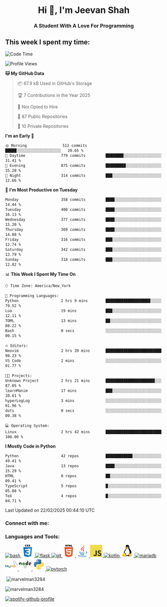 <h1 align="center">Hi 👋, I'm Jeevan Shah</h1>
<h3 align="center">A Student With A Love For Programming</h3>

## This week I spent my time:

<!--START_SECTION:waka-->
![Code Time](http://img.shields.io/badge/Code%20Time-574%20hrs%2017%20mins-blue)

![Profile Views](http://img.shields.io/badge/Profile%20Views-0-blue)

**🐱 My GitHub Data** 

> 📦 67.9 kB Used in GitHub's Storage 
 > 
> 🏆 7 Contributions in the Year 2025
 > 
> 🚫 Not Opted to Hire
 > 
> 📜 87 Public Repositories 
 > 
> 🔑 10 Private Repositories 
 > 
**I'm an Early 🐤** 

```text
🌞 Morning                512 commits         █████░░░░░░░░░░░░░░░░░░░░   20.65 % 
🌆 Daytime                779 commits         ████████░░░░░░░░░░░░░░░░░   31.41 % 
🌃 Evening                875 commits         █████████░░░░░░░░░░░░░░░░   35.28 % 
🌙 Night                  314 commits         ███░░░░░░░░░░░░░░░░░░░░░░   12.66 % 
```
📅 **I'm Most Productive on Tuesday** 

```text
Monday                   358 commits         ████░░░░░░░░░░░░░░░░░░░░░   14.44 % 
Tuesday                  400 commits         ████░░░░░░░░░░░░░░░░░░░░░   16.13 % 
Wednesday                377 commits         ████░░░░░░░░░░░░░░░░░░░░░   15.20 % 
Thursday                 369 commits         ████░░░░░░░░░░░░░░░░░░░░░   14.88 % 
Friday                   316 commits         ███░░░░░░░░░░░░░░░░░░░░░░   12.74 % 
Saturday                 342 commits         ███░░░░░░░░░░░░░░░░░░░░░░   13.79 % 
Sunday                   318 commits         ███░░░░░░░░░░░░░░░░░░░░░░   12.82 % 
```


📊 **This Week I Spent My Time On** 

```text
🕑︎ Time Zone: America/New_York

💬 Programming Languages: 
Python                   2 hrs 9 mins        ████████████████████░░░░░   79.52 % 
Lua                      19 mins             ███░░░░░░░░░░░░░░░░░░░░░░   12.11 % 
TOML                     13 mins             ██░░░░░░░░░░░░░░░░░░░░░░░   08.22 % 
Bash                     0 secs              ░░░░░░░░░░░░░░░░░░░░░░░░░   00.15 % 

🔥 Editors: 
Neovim                   2 hrs 39 mins       █████████████████████████   98.23 % 
VS Code                  2 mins              ░░░░░░░░░░░░░░░░░░░░░░░░░   01.77 % 

🐱‍💻 Projects: 
Unknown Project          2 hrs 21 mins       ██████████████████████░░░   87.05 % 
learnManim               17 mins             ███░░░░░░░░░░░░░░░░░░░░░░   10.61 % 
hyperLogLog              3 mins              ░░░░░░░░░░░░░░░░░░░░░░░░░   01.96 % 
dots                     0 secs              ░░░░░░░░░░░░░░░░░░░░░░░░░   00.38 % 

💻 Operating System: 
Linux                    2 hrs 42 mins       █████████████████████████   100.00 % 
```

**I Mostly Code in Python** 

```text
Python                   42 repos            ████████████░░░░░░░░░░░░░   49.41 % 
Java                     13 repos            ████░░░░░░░░░░░░░░░░░░░░░   15.29 % 
HTML                     8 repos             ██░░░░░░░░░░░░░░░░░░░░░░░   09.41 % 
TypeScript               5 repos             █░░░░░░░░░░░░░░░░░░░░░░░░   05.88 % 
TeX                      4 repos             █░░░░░░░░░░░░░░░░░░░░░░░░   04.71 % 
```




 Last Updated on 22/02/2025 00:44:10 UTC
<!--END_SECTION:waka-->

<h3 align="left">Connect with me:</h3>
<p align="left">

</p>

<h3 align="left">Languages and Tools:</h3>
<p align="left"> <a href="https://www.gnu.org/software/bash/" target="_blank"> <img src="https://www.vectorlogo.zone/logos/gnu_bash/gnu_bash-icon.svg" alt="bash" width="40" height="40"/> </a> <a href="https://www.w3schools.com/css/" target="_blank"> <img src="https://raw.githubusercontent.com/devicons/devicon/master/icons/css3/css3-original-wordmark.svg" alt="css3" width="40" height="40"/> </a> <a href="https://flask.palletsprojects.com/" target="_blank"> <img src="https://www.vectorlogo.zone/logos/pocoo_flask/pocoo_flask-icon.svg" alt="flask" width="40" height="40"/> </a> <a href="https://git-scm.com/" target="_blank"> <img src="https://www.vectorlogo.zone/logos/git-scm/git-scm-icon.svg" alt="git" width="40" height="40"/> </a> <a href="https://www.w3.org/html/" target="_blank"> <img src="https://raw.githubusercontent.com/devicons/devicon/master/icons/html5/html5-original-wordmark.svg" alt="html5" width="40" height="40"/> </a> <a href="https://www.java.com" target="_blank"> <img src="https://raw.githubusercontent.com/devicons/devicon/master/icons/java/java-original.svg" alt="java" width="40" height="40"/> </a> <a href="https://developer.mozilla.org/en-US/docs/Web/JavaScript" target="_blank"> <img src="https://raw.githubusercontent.com/devicons/devicon/master/icons/javascript/javascript-original.svg" alt="javascript" width="40" height="40"/> </a> <a href="https://kotlinlang.org" target="_blank"> <img src="https://www.vectorlogo.zone/logos/kotlinlang/kotlinlang-icon.svg" alt="kotlin" width="40" height="40"/> </a> <a href="https://www.linux.org/" target="_blank"> <img src="https://raw.githubusercontent.com/devicons/devicon/master/icons/linux/linux-original.svg" alt="linux" width="40" height="40"/> </a> <a href="https://mariadb.org/" target="_blank"> <img src="https://www.vectorlogo.zone/logos/mariadb/mariadb-icon.svg" alt="mariadb" width="40" height="40"/> </a> <a href="https://www.mysql.com/" target="_blank"> <img src="https://raw.githubusercontent.com/devicons/devicon/master/icons/mysql/mysql-original-wordmark.svg" alt="mysql" width="40" height="40"/> </a> <a href="https://nodejs.org" target="_blank"> <img src="https://raw.githubusercontent.com/devicons/devicon/master/icons/nodejs/nodejs-original-wordmark.svg" alt="nodejs" width="40" height="40"/> </a> <a href="https://www.python.org" target="_blank"> <img src="https://raw.githubusercontent.com/devicons/devicon/master/icons/python/python-original.svg" alt="python" width="40" height="40"/> </a> <a href="https://pytorch.org/" target="_blank"> <img src="https://www.vectorlogo.zone/logos/pytorch/pytorch-icon.svg" alt="pytorch" width="40" height="40"/> </a> </p>


<p>&nbsp;<img align="center" src="https://github-readme-stats.vercel.app/api?username=marvelman3284&show_icons=true&locale=en&theme=blue-green" alt="marvelman3284" /></p>

<p><img align="center" src="https://github-readme-streak-stats.herokuapp.com/?user=marvelman3284&theme=blue-green" alt="marvelman3284" /></p>


[![spotify-github-profile](https://spotify-github-profile.vercel.app/api/view?uid=lp0lvf5zzesrwq2hdzmfnkjsq&cover_image=true&theme=default)](https://github.com/kittinan/spotify-github-profile)
